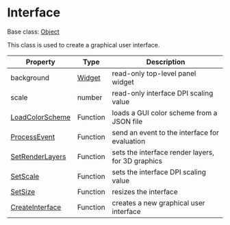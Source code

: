 # Interface

Base class: [Object](Object.md)

This class is used to create a graphical user interface.

| Property | Type | Description |
| --- | --- | --- |
| background | [Widget](Widget.md) | read-only top-level panel widget |
| scale | number | read-only interface DPI scaling value |
| [LoadColorScheme](#interface_loadcolorscheme) | Function | loads a GUI color scheme from a JSON file |
| [ProcessEvent](#interface_processevent) | Function | send an event to the interface for evaluation |
| [SetRenderLayers](#interface_setrenderlayers) | Function | sets the interface render layers, for 3D graphics |
| [SetScale](#interface_setscale) | Function | sets the interface DPI scaling value |
| [SetSize](#interface_setsize) | Function | resizes the interface |
| [CreateInterface](#createinterface) | Function | creates a new graphical user interface |
